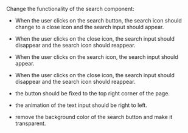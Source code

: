Change the functionality of the search component:

- When the user clicks on the search button, the search icon should change to a close icon and the search input should appear.
- When the user clicks on the close icon, the search input should disappear and the search icon should reappear.
- When the user clicks on the search icon, the search input should appear.
- When the user clicks on the close icon, the search input should disappear and the search icon should reappear.


- the button should be fixed to the top right corner of the page.
- the animation of the text input should be right to left.


<!-- - When the user presses Enter, the search should be performed.
- When the user clicks on a search result, the user should be redirected to the search result page. -->

<!-- Style -->
- remove the background color of the search button and make it transparent.